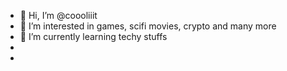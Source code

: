 - 👋 Hi, I’m @coooliiit
- 👀 I’m interested in games, scifi movies, crypto and many more
- 🌱 I’m currently learning techy stuffs
-
- 

<!---
coooliiit/coooliiit is a ✨ special ✨ macoooliiit na ma ku lit
--->
